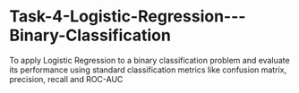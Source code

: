 # Task-4-Logistic-Regression---Binary-Classification
To apply Logistic Regression to a binary classification problem and evaluate its performance using standard classification metrics like  confusion matrix, precision, recall and ROC-AUC
